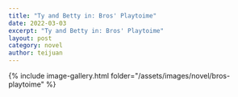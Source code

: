 ```yaml
---
title: "Ty and Betty in: Bros' Playtoime"
date: 2022-03-03
excerpt: "Ty and Betty in: Bros' Playtoime"
layout: post
category: novel
author: teijuan
---
```


{% include image-gallery.html folder="/assets/images/novel/bros-playtoime" %}
